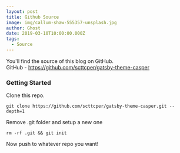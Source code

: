 ```yaml
---
layout: post
title: Github Source
image: img/callum-shaw-555357-unsplash.jpg
author: Ghost
date: 2019-03-10T10:00:00.000Z
tags:
  - Source
---
```


You'll find the source of this blog on GitHub.  
GitHub - https://github.com/scttcper/gatsby-theme-casper

### Getting Started

Clone this repo.

```
git clone https://github.com/scttcper/gatsby-theme-casper.git --depth=1
```

Remove .git folder and setup a new one

```
rm -rf .git && git init
```

Now push to whatever repo you want!

